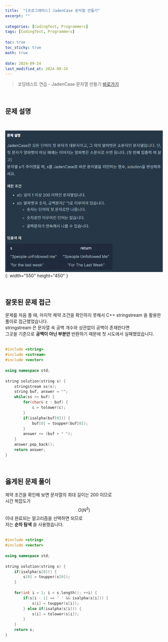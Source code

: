 ```yaml
---
title:  "[프로그래머스] JadenCase 문자열 만들기"
excerpt: ""

categories: [CodingTest, Programmers]
tags: [CodingTest, Programmers]

toc: true
toc_sticky: true
math: true
 
date: 2024-09-24
last_modified_at: 2024-09-24
---
```


> 코딩테스트 연습 - JadenCase 문자열 만들기 [바로가기](https://school.programmers.co.kr/learn/courses/30/lessons/12951)  

<br/>

## 문제 설명

<br/>

![01](/assets/img/Programmers/JadenCase.png){: width="550" height="450" }  

<br/>

## 잘못된 문제 접근

문제를 처음 풀 때, 마지막 제약 조건을 확인하지 못해서 C++ stringstream 을 활용한 풀이로 접근했었습니다.  
stringstream 은 문자열 속 공백 개수와 상관없이 공백이 존재한다면  
그곳을 기준으로 **공백이 아닌 부분만** 반환하기 때문에 첫 시도에서 실패했었습니다.  
<br/>

```c++
#include <string>
#include <sstream>
#include <vector>

using namespace std;

string solution(string s) {
    stringstream ss(s);
    string buf, answer = "";
    while(ss >> buf) {
        for(char& c : buf) {
            c = tolower(c);
        }
        if(isalpha(buf[0])) {
            buf[0] = toupper(buf[0]);
        }
        answer += (buf + " ");
    }
    answer.pop_back();
    return answer;
}
```

<br/>

## 옳게된 문제 풀이

제약 조건을 확인해 보면 문자열의 최대 길이는 200 이므로  
시간 복잡도가 $$O(N^3)$$ 이내 완료되는 알고리즘을 선택하면 되므로  
저는 **순차 탐색** 을 사용했습니다.  
<br/>

```c++
#include <string>
#include <vector>

using namespace std;

string solution(string s) {
    if(isalpha(s[0])) {
        s[0] = toupper(s[0]);
    }
    
    for(int i = 1; i < s.length(); ++i) {
        if(s[i - 1] == ' ' && isalpha(s[i])) {
            s[i] = toupper(s[i]);
        } else if(isalpha(s[i])) {
            s[i] = tolower(s[i]);
        }
    }
    return s;
}
```